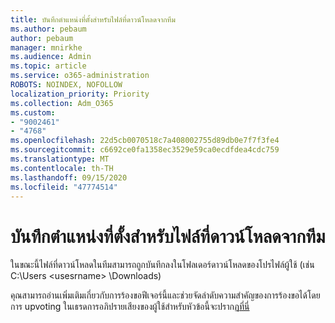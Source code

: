 ```yaml
---
title: บันทึกตำแหน่งที่ตั้งสำหรับไฟล์ที่ดาวน์โหลดจากทีม
ms.author: pebaum
author: pebaum
manager: mnirkhe
ms.audience: Admin
ms.topic: article
ms.service: o365-administration
ROBOTS: NOINDEX, NOFOLLOW
localization_priority: Priority
ms.collection: Adm_O365
ms.custom:
- "9002461"
- "4768"
ms.openlocfilehash: 22d5cb0070518c7a408002755d89db0e7f7f3fe4
ms.sourcegitcommit: c6692ce0fa1358ec3529e59ca0ecdfdea4cdc759
ms.translationtype: MT
ms.contentlocale: th-TH
ms.lasthandoff: 09/15/2020
ms.locfileid: "47774514"
---
```

# <a name="save-location-for-files-downloaded-from-teams"></a>บันทึกตำแหน่งที่ตั้งสำหรับไฟล์ที่ดาวน์โหลดจากทีม

ในขณะนี้ไฟล์ที่ดาวน์โหลดในทีมสามารถถูกบันทึกลงในโฟลเดอร์ดาวน์โหลดของโปรไฟล์ผู้ใช้ (เช่น C:\Users \<usesrname> \Downloads)

คุณสามารถอ่านเพิ่มเติมเกี่ยวกับการร้องขอฟีเจอร์นี้และช่วยจัดลำดับความสำคัญของการร้องขอได้โดยการ upvoting ในเธรดการอภิปรายเสียงของผู้ใช้สำหรับหัวข้อนี้จะปรากฏ[ที่นี่](https://microsoftteams.uservoice.com/forums/555103-public/suggestions/18693262-have-the-download-function-of-files-allow-you-to-s)
